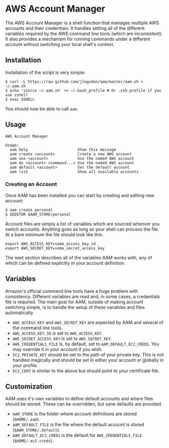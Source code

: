 # AWS Account Manager

The AWS Account Manager is a shell function that manages multiple AWS accounts and their credentials. It handles setting
all of the different variables required by the AWS command line tools (which are inconsistent). It also provides a
mechanism for running commands under a different account without switching your local shell's context.

## Installation

Installation of the script is very simple:

```
$ curl -L https://raw.github.com/jlogsdon/aam/master/aam.sh > ~/.aam.sh
$ echo 'source ~/.aam.sh' >> ~/.bash_profile # Or .zsh_profile if you use zshell
$ exec $SHELL
```

You should now be able to call `aam`.

## Usage

```
AWS Account Manager

Usage:
  aam help                      Show this message
  aam create <account>          Create a new AWS account
  aam use <account>             Use the named AWS account
  aam do <account> <command...> Use the named AWS account
  aam default <account>         Set the default account
  aam list                      Show all available accounts
```

### Creating an Account

Once AAM has been installed you can start by creating and editing new account:

```
$ aam create personal
$ $EDITOR $AAM_STORE/personal
```

Account files are simply a list of variables which are sourced whenver you switch accounts. Anything goes as long as
your shell can process the file. At a bare minimum the file should look like this:

```
export AWS_ACCESS_KEY=some_access_key_id
export AWS_SECRET_KEY=some_secret_access_key
```

The next section describes all of the variables AAM works with, any of which can be defined explicitly in your account
definition.

## Variables

Amazon's official command line tools have a huge problem with consistency. Different variables are read and, in some
cases, a credentials file is required. The main goal for AAM, outside of making account switching simple, is to handle
the setup of these variables and files automatically.

* `AWS_ACCESS_KEY` and `AWS_SECRET_KEY` are expected by AAM and several of the command line tools.
* `AWS_ACCESS_KEY_ID` is set to `AWS_ACCESS_KEY`.
* `AWS_SECRET_ACCESS_KEY` is set to `AWS_SECRET_KEY`.
* `AWS_CREDENTIALS_FILE` is, by default, set to `AAM_DEFAULT_EC2_CREDS`. You may override it in your account if you
  wish.
* `EC2_PRIVATE_KEY` should be set to the path of your private key. This is not handled magically and should be set in
  either your account or globally in your profile.
* `EC2_CERT` is similar to the above but should point to your certificate file.

## Customization

AAM uses it's own variables to define default accounts and where files should be stored. These can be overridden, but
sane defaults are provided.

* `AAM_STORE` is the folder where account definitions are stored (`$HOME/.aam`).
* `AAM_DEFAULT_FILE` is the file where the default account is stored (`$AAM_STORE/.default`).
* `AAM_DEFAULT_EC2_CREDS` is the default for `AWS_CREDENTIALS_FILE` (`$HOME/.ec2.creds`).

